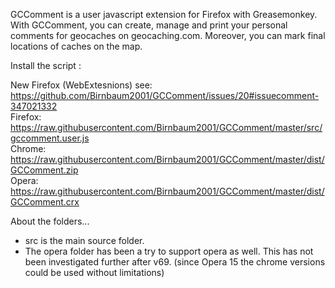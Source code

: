 GCComment is a user javascript extension for Firefox with Greasemonkey. With GCComment, you can create, manage and 
print your personal comments for geocaches on geocaching.com. Moreover, you can mark final locations of caches on 
the map.

Install the script :

New Firefox (WebExtesnions) see: https://github.com/Birnbaum2001/GCComment/issues/20#issuecomment-347021332  
Firefox: https://raw.githubusercontent.com/Birnbaum2001/GCComment/master/src/gccomment.user.js  
Chrome: https://raw.githubusercontent.com/Birnbaum2001/GCComment/master/dist/GCComment.zip  
Opera: https://raw.githubusercontent.com/Birnbaum2001/GCComment/master/dist/GCComment.crx

About the folders...
- src is the main source folder.
- The opera folder has been a try to support opera as well. This has not been investigated further after v69. (since Opera 15 the chrome versions could be used without limitations)

